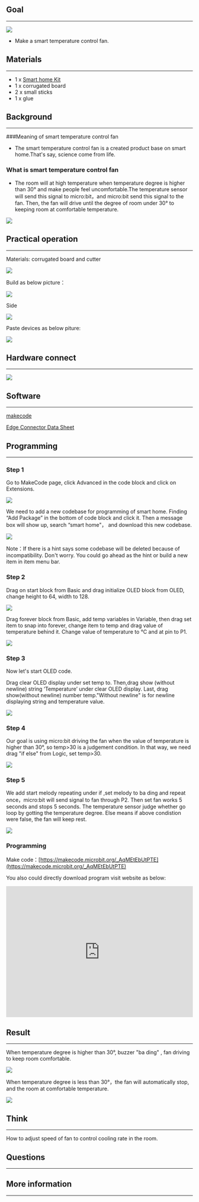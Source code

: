 
## Goal
---
![](https://i.imgur.com/abtHWmp.jpg)

- Make a smart temperature control fan. 

## Materials
---
- 1 x [Smart home Kit](https://www.elecfreaks.com/estore)
- 1 x corrugated board
- 2 x small sticks
- 1 x glue

## Background
---  
###Meaning of smart temperature control fan

- The smart temperature control fan is a created product base on smart home.That's say, science come from life.

### What is smart temperature control fan
- The room will at high temperature when temperature degree is higher than 30° and make people feel uncomfortable.The temperature sensor will send this signal to micro:bit，and micro:bit send this signal to the fan. Then, the fan will drive until the degree of room under 30° to keeping room at comfortable temperature.

![](https://i.imgur.com/06g0wlF.png)

## Practical operation
---
Materials: corrugated board and cutter

![](https://i.imgur.com/PuJE7uj.jpg)

Build as below picture：

![](https://i.imgur.com/5sc9bid.jpg)

Side

![](https://i.imgur.com/hvnmUhO.jpg)

Paste devices as below piture:

![](https://i.imgur.com/C1lu2Vz.jpg)

## Hardware connect
---

![](https://i.imgur.com/hkOaYEu.png)

## Software
---
[makecode](https://makecode.microbit.org/#)

[Edge Connector Data Sheet](https://www.elecfreaks.com/learn-cn/Edge_Connector_Data_Sheet/)

## Programming
---
### Step 1

Go to MakeCode page, click Advanced in the code block and click on Extensions.

![](https://i.imgur.com/2qCyzQ7.png)

We need to add a new codebase for programming of smart home. Finding “Add Package” in the bottom of code block and click it. Then a message box will show up, search “smart home"， and download this new codebase.

![](https://i.imgur.com/QR2s7LD.png)

Note：If there is a hint says some codebase will be deleted because of incompatibility. Don't worry. You could go ahead as the hint or build a new item in item menu bar.

### Step 2
Drag on start block from Basic and drag initialize OLED block from OLED, change height to 64, width to 128.

![](https://i.imgur.com/NSOCUxe.png)

Drag forever block from Basic, add temp variables in Variable, then drag set item to snap into forever, change item to temp and drag value of temperature behind it. Change value of temperature to ℃ and at pin to P1. 

![](https://i.imgur.com/wPfZA5F.png)

### Step 3

Now let's start OLED code.

Drag clear OLED display under set temp to. Then,drag show (without newline) string ‘Temperature’ under clear OLED display. Last, drag show(without newline) number temp."Without newline" is for newline displaying string and temperature value.

![](https://i.imgur.com/gZwzVGd.png)

### Step 4

Our goal is using micro:bit driving the fan when the value of temperature is higher than 30°, so temp>30 is a judgement condition. In that way, we need drag "if else" from Logic, set temp>30. 

![](https://i.imgur.com/Ys6Hcm3.png)

### Step 5

We add start melody repeating under if ,set melody to ba ding and repeat once，micro:bit will send signal to fan through P2. Then set fan works 5 seconds and stops 5 seconds. The temperature sensor judge whether go loop by gotting the temperature degree. Else means if above condistion were false, the fan will keep rest. 

![](https://i.imgur.com/FHAWwTm.png)

### Programming


Make code：[https://makecode.microbit.org/_AqMEtEbUtPTE](https://makecode.microbit.org/_AqMEtEbUtPTE)

You also could directly download program visit website as below:

<div style="position:relative;height:0;padding-bottom:70%;overflow:hidden;"><iframe style="position:absolute;top:0;left:0;width:100%;height:100%;" src="https://makecode.microbit.org/#pub:_AqMEtEbUtPTE" frameborder="0" sandbox="allow-popups allow-forms allow-scripts allow-same-origin"></iframe></div>  

## Result
---
When temperature degree is higher than 30°, buzzer "ba ding" , fan driving to keep room comfortable.

![](https://i.imgur.com/mv5oVws.jpg)

When temperature degree is less than 30°，the fan will automatically stop, and the room at comfortable temperature.

![](https://i.imgur.com/Rtptdzw.jpg)

## Think
---
How to adjust speed of fan to control cooling rate in the room. 


## Questions
---


## More information   
---
